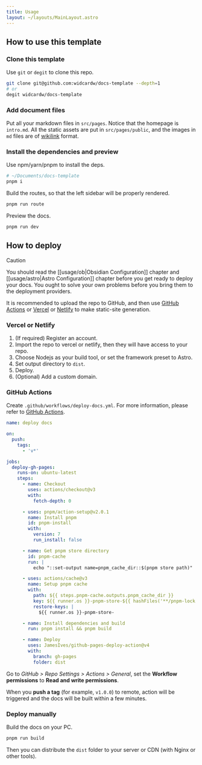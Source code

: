 ```yaml
---
title: Usage
layout: ~/layouts/MainLayout.astro
---
```


## How to use this template

### Clone this template

Use `git` or `degit` to clone this repo.

```sh
git clone git@github.com:widcardw/docs-template --depth=1
# or
degit widcardw/docs-template
```

### Add document files

Put all your markdown files in `src/pages`. Notice that the homepage is `intro.md`. All the static assets are put in `src/pages/public`, and the images in `md` files are of [wikilink](usage/ob#images) format.

### Install the dependencies and preview

Use npm/yarn/pnpm to install the deps.

```sh
# ~/Documents/docs-template
pnpm i
```

Build the routes, so that the left sidebar will be properly rendered.

```sh
pnpm run route
```

Preview the docs.

```sh
pnpm run dev
```

## How to deploy

> [!caution]
> You should read the [[usage/ob|Obsidian Configuration]] chapter and [[usage/astro|Astro Configuration]] chapter before you get ready to deploy your docs. You ought to solve your own problems before you bring them to the deployment providers.

It is recommended to upload the repo to GitHub, and then use [GitHub Actions](https://github.com/features/actions) or [Vercel](https://vercel.app) or [Netlify](https://netlify.com) to make static-site generation.

### Vercel or Netlify

1. (If required) Register an account.
2. Import the repo to vercel or netlify, then they will have access to your repo.
3. Choose Nodejs as your build tool, or set the framework preset to Astro.
4. Set output directory to `dist`.
5. Deploy.
6. (Optional) Add a custom domain.

### GitHub Actions

Create `.github/workflows/deploy-docs.yml`. For more information, please refer to [GitHub Actions](https://github.com/features/actions).

```yaml
name: deploy docs

on:
  push:
    tags:
      - 'v*'

jobs:
  deploy-gh-pages:
    runs-on: ubuntu-latest
    steps:
      - name: Checkout
        uses: actions/checkout@v3
        with:
          fetch-depth: 0

      - uses: pnpm/action-setup@v2.0.1
        name: Install pnpm
        id: pnpm-install
        with:
          version: 7
          run_install: false

      - name: Get pnpm store directory
        id: pnpm-cache
        run: |
          echo "::set-output name=pnpm_cache_dir::$(pnpm store path)"

      - uses: actions/cache@v3
        name: Setup pnpm cache
        with:
          path: ${{ steps.pnpm-cache.outputs.pnpm_cache_dir }}
          key: ${{ runner.os }}-pnpm-store-${{ hashFiles('**/pnpm-lock.yaml') }}
          restore-keys: |
            ${{ runner.os }}-pnpm-store-

      - name: Install dependencies and build
        run: pnpm install && pnpm build

      - name: Deploy
        uses: JamesIves/github-pages-deploy-action@v4
        with:
          branch: gh-pages
          folder: dist
```

Go to _GitHub > Repo Settings > Actions > General_, set the **Workflow permissions** to **Read and write permissions**.

When you **push a tag** (for example, `v1.0.0`) to remote, action will be triggered and the docs will be built within a few minutes.

### Deploy manually

Build the docs on your PC.

```sh
pnpm run build
```

Then you can distribute the `dist` folder to your server or CDN (with Nginx or other tools).
